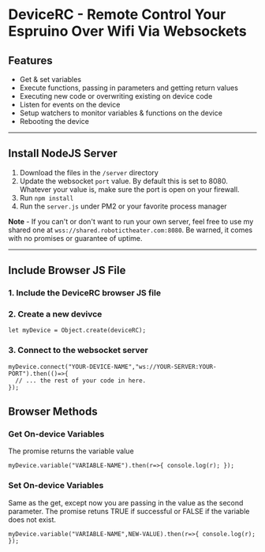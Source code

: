 # DeviceRC - Remote Control Your Espruino Over Wifi Via Websockets

## Features
 - Get & set variables 
 - Execute functions, passing in parameters and getting return values
 - Executing new code or overwriting existing on device code
 - Listen for events on the device
 - Setup watchers to monitor variables & functions on the device
 - Rebooting the device

----------------------------------------------

## Install NodeJS Server

 1. Download the files in the ```/server``` directory
 2. Update the websocket ```port``` value. By default this is set to 8080. Whatever your value is, make sure the port is open on your firewall.
 3. Run ```npm install```
 4. Run the ```server.js``` under PM2 or your favorite process manager

**Note** - If you can't or don't want to run your own server, feel free to use my shared one at ```wss://shared.robotictheater.com:8080```. Be warned, it comes with no promises or guarantee of uptime.

----------------------------------------------

## Include Browser JS File

### 1. Include the DeviceRC browser JS file



### 2. Create a new devivce
```
let myDevice = Object.create(deviceRC);
```

### 3. Connect to the websocket server
```
myDevice.connect("YOUR-DEVICE-NAME","ws://YOUR-SERVER:YOUR-PORT").then(()=>{
  // ... the rest of your code in here.
});
```
## Browser Methods

### Get On-device Variables
The promise returns the variable value
```
myDevice.variable("VARIABLE-NAME").then(r=>{ console.log(r); });
```

### Set On-device Variables
Same as the get, except now you are passing in the value as the second parameter. The promise retuns TRUE if successful or FALSE if the variable does not exist.
```
myDevice.variable("VARIABLE-NAME",NEW-VALUE).then(r=>{ console.log(r); });
```
